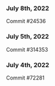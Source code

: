 ### July 8th, 2022

Commit #24536

### July 5th, 2022

Commit #314353


### July 4th, 2022

Commit #72281
